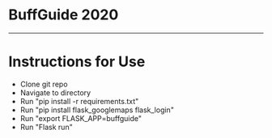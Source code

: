 # BuffGuide 2020
--------------------
# Instructions for Use

- Clone git repo
- Navigate to directory
- Run "pip install -r requirements.txt"
- Run "pip install flask_googlemaps flask_login"
- Run "export FLASK_APP=buffguide"
- Run "Flask run"
